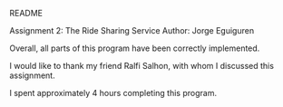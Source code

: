 README

Assignment 2: The Ride Sharing Service
Author: Jorge Eguiguren

Overall, all parts of this program have been correctly implemented.

I would like to thank my friend Ralfi Salhon, with whom I discussed this assignment. 

I spent approximately 4 hours completing this program. 
